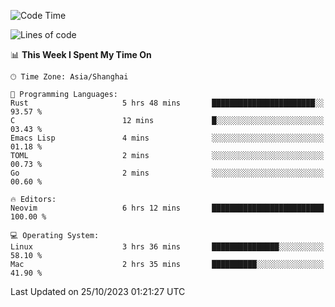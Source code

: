 <!--START_SECTION:waka-->
![Code Time](http://img.shields.io/badge/Code%20Time-1%2C641%20hrs%2022%20mins-blue)

![Lines of code](https://img.shields.io/badge/From%20Hello%20World%20I%27ve%20Written-288.0%20thousand%20lines%20of%20code-blue)

📊 **This Week I Spent My Time On** 

```text
🕑︎ Time Zone: Asia/Shanghai

💬 Programming Languages: 
Rust                     5 hrs 48 mins       ███████████████████████░░   93.57 % 
C                        12 mins             █░░░░░░░░░░░░░░░░░░░░░░░░   03.43 % 
Emacs Lisp               4 mins              ░░░░░░░░░░░░░░░░░░░░░░░░░   01.18 % 
TOML                     2 mins              ░░░░░░░░░░░░░░░░░░░░░░░░░   00.73 % 
Go                       2 mins              ░░░░░░░░░░░░░░░░░░░░░░░░░   00.60 % 

🔥 Editors: 
Neovim                   6 hrs 12 mins       █████████████████████████   100.00 % 

💻 Operating System: 
Linux                    3 hrs 36 mins       ███████████████░░░░░░░░░░   58.10 % 
Mac                      2 hrs 35 mins       ██████████░░░░░░░░░░░░░░░   41.90 % 
```


 Last Updated on 25/10/2023 01:21:27 UTC
<!--END_SECTION:waka-->
